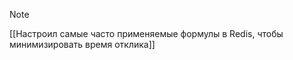 

> [!NOTE]
> [[Настроил самые часто применяемые формулы в Redis, чтобы минимизировать время отклика]]



